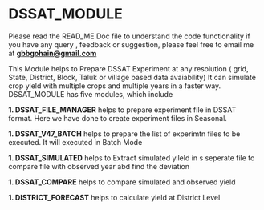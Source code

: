 # DSSAT_MODULE
Please read the READ_ME Doc file to understand the code functionality
if you have any query , feedback or suggestion, please feel free to email me at <b>gbbgohain@gmail.com</b>

This Module helps to Prepare DSSAT Experiment at any resolution ( grid, State, District, Block, Taluk or village based data avaiability)
It can simulate crop yield with multiple crops and multiple years in a faster way.
DSSAT_MODULE has five modules, which include 

<b>1. DSSAT_FILE_MANAGER</b> helps to prepare experiment file in DSSAT format. Here we have done to create experiment files in Seasonal.

<b>1. DSSAT_V47_BATCH</b> helps to prepare the list of experimtn files to be executed. It will executed in Batch Mode

<b>1. DSSAT_SIMULATED</b> helps to Extract simulated yileld in s seperate file to compare file with observed year abd find the deviation
  
<b>1. DSSAT_COMPARE</b> helps to compare simulated and observed yield

<b>1. DISTRICT_FORECAST</b> helps to calculate yield at District Level

